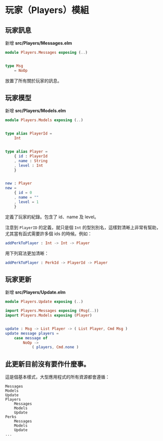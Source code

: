 # 玩家（Players）模組

## 玩家訊息

新增 __src/Players/Messages.elm__

```elm
module Players.Messages exposing (..)


type Msg
    = NoOp
```

放置了所有關於玩家的訊息。

## 玩家模型

新增 __src/Players/Models.elm__

```elm
module Players.Models exposing (..)


type alias PlayerId =
    Int


type alias Player =
    { id : PlayerId
    , name : String
    , level : Int
    }


new : Player
new =
    { id = 0
    , name = ""
    , level = 1
    }
```

定義了玩家的紀錄。包含了 id、name 及 level。

注意到 `PlayerID` 的定義，就只是個 `Int` 的型別別名，這樣對清晰上非常有幫助，尤其當有函式需要許多個 ids 的時候。例如：

```elm
addPerkToPlayer : Int -> Int -> Player
```

用下列寫法更加清晰：

```elm
addPerkToPlayer : PerkId -> PlayerId -> Player
```

## 玩家更新

新增 __src/Players/Update.elm__

```elm
module Players.Update exposing (..)

import Players.Messages exposing (Msg(..))
import Players.Models exposing (Player)


update : Msg -> List Player -> ( List Player, Cmd Msg )
update message players =
    case message of
        NoOp ->
            ( players, Cmd.none )
```

此更新目前沒有要作什麼事。
---

這是個基本樣式，大型應用程式的所有資源都會遵循：

```
Messages
Models
Update
Players
    Messages
    Models
    Update
Perks
    Messages
    Models
    Update
...
```
